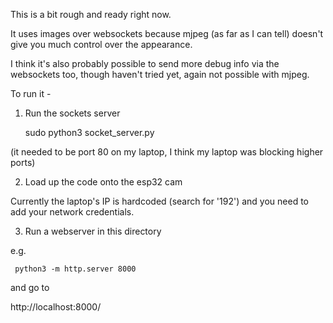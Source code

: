 This is a bit rough and ready right now.

It uses images over websockets because mjpeg (as far as I can tell) 
doesn't give you much control over the appearance.

I think it's also probably possible to send more debug info via the websockets too, though haven't tried yet, again not possible with mjpeg.

To run it - 

1. Run the sockets server

    sudo python3 socket_server.py

(it needed to be port 80 on my laptop, I think my laptop was blocking higher ports)


2. Load up the code onto the esp32 cam

Currently the laptop's IP is hardcoded (search for '192') and you need to add your network credentials.


3. Run a webserver in this directory

e.g. 

     python3 -m http.server 8000

and go to 

http://localhost:8000/

